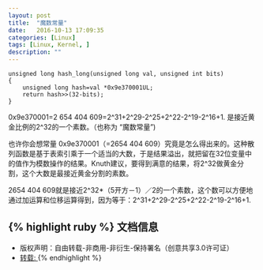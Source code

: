 ```yaml
---
layout: post
title:  "魔数常量"
date:   2016-10-13 17:09:35
categories: [Linux]
tags: [Linux, Kernel, ]
description: ""
---
```


	unsigned long hash_long(unsigned long val, unsigned int bits) 
    { 
        unsigned long hash=val *0x9e370001UL; 
        return hash>>(32-bits); 
    } 

0x9e370001=2 654 404 609=2^31+2^29-2^25+2^22-2^19-2^16+1. 
是接近黄金比例的2^32的一个素数。（也称为 “魔数常量”) 

也许你会想常量 0x9e370001（=2654 404 609）究竟是怎么得出来的。这种散列函数是基于表索引乘于一个适当的大数，于是结果溢出，就把留在32位变量中的值作为模数操作的结果。Knuth建议，要得到满意的结果，将2^32做黄金分割，这个大数是最接近黄金分割的素数。

2654 404 609就是接近2^32*（5开方－1）／2的一个素数，这个数可以方便地通过加运算和位移运算得到，因为等于：2^31+2^29-2^25+2^22-2^19-2^16+1.


{% highlight ruby %}
文档信息
--------------
* 版权声明：自由转载-非商用-非衍生-保持署名（创意共享3.0许可证）
* [转载: ](blog.163.com/cupidove/blog/static/1005662)
{% endhighlight %}

